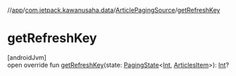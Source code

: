 //[app](../../../index.md)/[com.jetpack.kawanusaha.data](../index.md)/[ArticlePagingSource](index.md)/[getRefreshKey](get-refresh-key.md)

# getRefreshKey

[androidJvm]\
open override fun [getRefreshKey](get-refresh-key.md)(state: [PagingState](https://developer.android.com/reference/kotlin/androidx/paging/PagingState.html)&lt;[Int](https://kotlinlang.org/api/latest/jvm/stdlib/kotlin/-int/index.html), [ArticlesItem](../-articles-item/index.md)&gt;): [Int](https://kotlinlang.org/api/latest/jvm/stdlib/kotlin/-int/index.html)?
